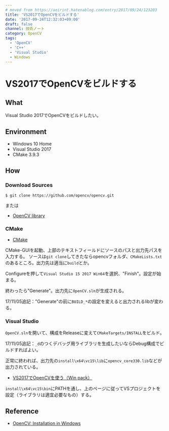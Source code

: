 ```yaml
---
# moved from https://aoirint.hatenablog.com/entry/2017/09/24/123203
title: 'VS2017でOpenCVをビルドする'
date: '2017-09-24T12:32:03+09:00'
draft: false
channel: 技術ノート
category: OpenCV
tags:
  - 'OpenCV'
  - 'C++'
  - 'Visual Studio'
  - Windows
---
```

# VS2017でOpenCVをビルドする
## What
Visual Studio 2017でOpenCVをビルドしたい。

## Environment
- Windows 10 Home
- Visual Studio 2017
- CMake 3.9.3

## How
### Download Sources
```shell
$ git clone https://github.com/opencv/opencv.git
```

または

- [OpenCV library](http://opencv.org/)

### CMake

- [CMake](https://cmake.org/)

CMake-GUIを起動、上部のテキストフィールドにソースのパスと出力先パスを入力する。
ソースは`git clone`してきたならopencvフォルダ、`CMakeLists.txt`のあるところ。出力先は適当に`build`とか。

Configureを押して`Visual Studio 15 2017 Win64`を選択、"Finish"。設定が始まる。

終わったら"Generate"。出力先に`OpenCV.sln`が生成される。

17/11/05追記："Generate"の前に`BUILD_*`の設定を変えると出力されるlibが変わる。

### Visual Studio

`OpenCV.sln`を開いて、構成をReleaseに変えて`CMakeTargets/INSTALL`をビルド。

17/11/05追記：`_d`のつくデバッグ用ライブラリを生成したいならDebug構成でビルドすればよい。

正常に終われば、出力先の`install\x64\vc15\lib`に`opencv_core330.lib`などが出力されている。

- [VS2017でOpenCVを使う（Win pack）](https://blog.aoirint.com/entry/2017/opencv_vs2017/)

`install\x64\vc15\bin`にPATHを通し、上のページに従ってVSプロジェクトを設定（ライブラリは適宜必要なもの）する。

## Reference
- [OpenCV: Installation in Windows](http://docs.opencv.org/3.3.0/d3/d52/tutorial_windows_install.html)
